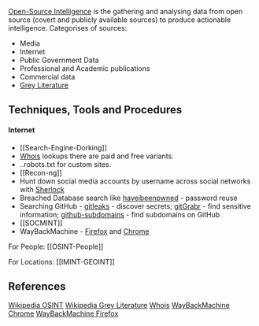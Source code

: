 [Open-Source Intelligence](https://en.wikipedia.org/wiki/Open-source_intelligence) is the gathering and analysing data from open source (covert and publicly available sources) to produce actionable intelligence. Categorises of sources:
- Media
- Internet
- Public Government Data
- Professional and Academic publications
- Commercial data
- [Grey Literature](https://en.wikipedia.org/wiki/Grey_literature) 

## Techniques, Tools and Procedures

#### Internet 

- [[Search-Engine-Dorking]] 
- [Whois](https://who.is/) lookups there are paid and free variants.
- ..robots.txt for custom sites.
- [[Recon-ng]]
- Hunt down social media accounts by username across social networks with [Sherlock](https://github.com/sherlock-project/sherlock)
- Breached Database search like [haveibeenpwned](https://haveibeenpwned.com/) - password reuse
- Searching GitHub - [gitleaks](https://github.com/zricethezav/gitleaks) - discover secrets;  [gitGrabr](https://github.com/gwen001/github-subdomains) - find sensitive information; [github-subdomains](https://github.com/gwen001/github-subdomains) - find subdomains on GitHub
- [[SOCMINT]]
- WayBackMachine - [Firefox](https://addons.mozilla.org/en-GB/firefox/addon/wayback-machine_new/) and [Chrome](https://chrome.google.com/webstore/detail/wayback-machine/fpnmgdkabkmnadcjpehmlllkndpkmiak)

For People: [[OSINT-People]]

For Locations: [[IMINT-GEOINT]]

## References

[Wikipedia OSINT](https://en.wikipedia.org/wiki/Open-source_intelligence)
[Wikipedia Grey Literature](https://en.wikipedia.org/wiki/Grey_literature)
[Whois](https://who.is/)
[WayBackMachine Chrome](https://chrome.google.com/webstore/detail/wayback-machine/fpnmgdkabkmnadcjpehmlllkndpkmiak)
[WayBackMachine Firefox](https://addons.mozilla.org/en-GB/firefox/addon/wayback-machine_new/)
